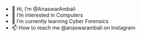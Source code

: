 - 👋 Hi, I’m @AnaswarAmbali
- 👀 I’m interested in Computers
- 🌱 I’m currently learning Cyber Forensics
- 📫 How to reach me @anaswarambali on Instagram

<!---
AnaswarAmbali/AnaswarAmbali is a ✨ special ✨ repository because its `README.md` (this file) appears on your GitHub profile.
You can click the Preview link to take a look at your changes.
--->
